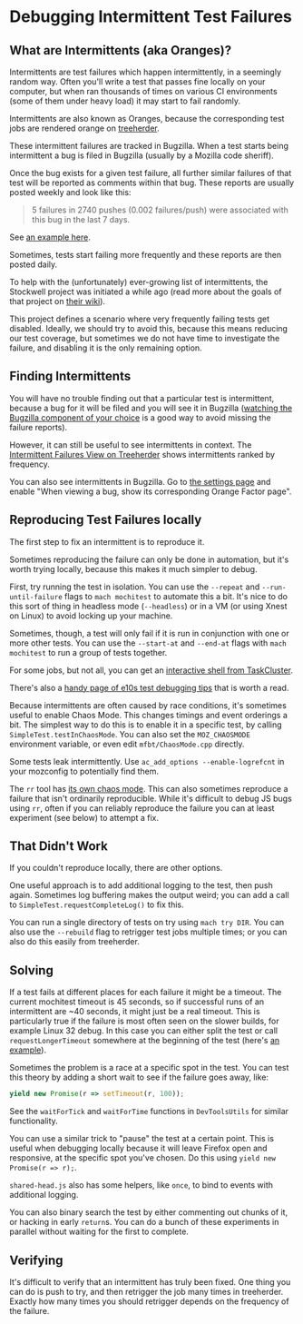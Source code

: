 # Debugging Intermittent Test Failures

## What are Intermittents (aka Oranges)?

Intermittents are test failures which happen intermittently, in a seemingly random way. Often you'll write a test that passes fine locally on your computer, but when ran thousands of times on various CI environments (some of them under heavy load) it may start to fail randomly.

Intermittents are also known as Oranges, because the corresponding test jobs are rendered orange on [treeherder](http://treeherder.mozilla.org/).

These intermittent failures are tracked in Bugzilla. When a test starts being intermittent a bug is filed in Bugzilla (usually by a Mozilla code sheriff).

Once the bug exists for a given test failure, all further similar failures of that test will be reported as comments within that bug.
These reports are usually posted weekly and look like this:

> 5 failures in 2740 pushes (0.002 failures/push) were associated with this bug in the last 7 days.

See [an example here](https://bugzilla.mozilla.org/show_bug.cgi?id=1250523#c4).

Sometimes, tests start failing more frequently and these reports are then posted daily.

To help with the (unfortunately) ever-growing list of intermittents, the Stockwell project was initiated a while ago (read more about the goals of that project on [their wiki](https://wiki.mozilla.org/Auto-tools/Projects/Stockwell)).

This project defines a scenario where very frequently failing tests get disabled.
Ideally, we should try to avoid this, because this means reducing our test coverage, but sometimes we do not have time to investigate the failure, and disabling it is the only remaining option.

## Finding Intermittents

You will have no trouble finding out that a particular test is intermittent, because a bug for it will be filed and you will see it in Bugzilla ([watching the Bugzilla component of your choice](https://bugzilla.mozilla.org/userprefs.cgi?tab=component_watch) is a good way to avoid missing the failure reports).

However, it can still be useful to see intermittents in context. The [Intermittent Failures View on Treeherder](https://treeherder.mozilla.org/intermittent-failures.html) shows intermittents ranked by frequency.

You can also see intermittents in Bugzilla.  Go to [the settings page](https://bugzilla.mozilla.org/userprefs.cgi?tab=settings) and enable "When viewing a bug, show its corresponding Orange Factor page".

## Reproducing Test Failures locally

The first step to fix an intermittent is to reproduce it.

Sometimes reproducing the failure can only be done in automation, but it's worth trying locally, because this makes it much simpler to debug.

First, try running the test in isolation.  You can use the `--repeat` and `--run-until-failure` flags to `mach mochitest` to automate this a bit.  It's nice to do this sort of thing in headless mode (`--headless`) or in a VM (or using Xnest on Linux) to avoid locking up your machine.

Sometimes, though, a test will only fail if it is run in conjunction with one or more other tests.  You can use the `--start-at` and `--end-at` flags with `mach mochitest` to run a group of tests together.

For some jobs, but not all, you can get an [interactive shell from TaskCluster](https://jonasfj.dk/2016/03/one-click-loaners-with-taskcluster/).

There's also a [handy page of e10s test debugging tips](https://wiki.mozilla.org/Electrolysis/e10s_test_tips) that is worth a read.

Because intermittents are often caused by race conditions, it's sometimes useful to enable Chaos Mode.  This changes timings and event orderings a bit. The simplest way to do this is to enable it in a specific test, by
calling `SimpleTest.testInChaosMode`.  You can also set the `MOZ_CHAOSMODE` environment variable, or even edit `mfbt/ChaosMode.cpp` directly.

Some tests leak intermittently. Use `ac_add_options --enable-logrefcnt` in your mozconfig to potentially find them.<!--TODO: how? add more detail about this -->

The `rr` tool has [its own chaos mode](http://robert.ocallahan.org/2016/02/introducing-rr-chaos-mode.html).  This can also sometimes reproduce a failure that isn't ordinarily reproducible.  While it's difficult to debug JS bugs using `rr`, often if you can reliably reproduce the failure you can at least experiment (see below) to attempt a fix.

## That Didn't Work

If you couldn't reproduce locally, there are other options.

One useful approach is to add additional logging to the test, then push again.  Sometimes log buffering makes the output weird; you can add a call to `SimpleTest.requestCompleteLog()` to fix this.

You can run a single directory of tests on try using `mach try DIR`.  You can also use the `--rebuild` flag to retrigger test jobs multiple times; or you can also do this easily from treeherder.<!--TODO: how? and why is it easy?-->

## Solving

If a test fails at different places for each failure it might be a timeout.  The current mochitest timeout is 45 seconds, so if successful runs of an intermittent are ~40 seconds, it might just be a
real timeout.  This is particularly true if the failure is most often seen on the slower builds, for example Linux 32 debug.  In this case you can either split the test or call `requestLongerTimeout` somewhere at the beginning of the test (here's [an example](https://searchfox.org/mozilla-central/rev/c56977420df7a1b692ce0f7e499ddb364d9fd7b2/devtools/client/framework/test/browser_toolbox_tool_remote_reopen.js#12)).

Sometimes the problem is a race at a specific spot in the test.  You can test this theory by adding a short wait to see if the failure goes away, like:
```javascript
yield new Promise(r => setTimeout(r, 100));
```

See the `waitForTick` and `waitForTime` functions in `DevToolsUtils` for similar functionality.

You can use a similar trick to "pause" the test at a certain point. This is useful when debugging locally because it will leave Firefox open and responsive, at the specific spot you've chosen.  Do this
using `yield new Promise(r => r);`.

`shared-head.js` also has some helpers, like `once`, to bind to events with additional logging.

You can also binary search the test by either commenting out chunks of it, or hacking in early `return`s.  You can do a bunch of these experiments in parallel without waiting for the first to complete.

## Verifying

It's difficult to verify that an intermittent has truly been fixed.
One thing you can do is push to try, and then retrigger the job many times in treeherder.  Exactly how many times you should retrigger depends on the frequency of the failure.
